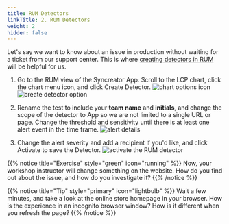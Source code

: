 ```yaml
---
title: RUM Detectors
linkTitle: 2. RUM Detectors
weight: 2
hidden: false
---
```


Let's say we want to know about an issue in production without waiting for a ticket from our support center. This is where [creating detectors in RUM](https://docs.splunk.com/observability/en/rum/rum-alerts.html) will be helpful for us.


1. Go to the RUM view of the Syncreator App. Scroll to the LCP chart, click the chart menu icon, and click Create Detector.
![chart options icon](https://ajeuwbhvhr.cloudimg.io/colony-recorder.s3.amazonaws.com/files/2024-02-16/4e83e000-969f-4e5f-8034-d7d7a606a48b/ascreenshot.jpeg?tl_px=115,569&br_px=1835,1530&force_format=png&width=1120.0&wat=1&wat_opacity=0.7&wat_gravity=northwest&wat_url=https://colony-recorder.s3.us-west-1.amazonaws.com/images/watermarks/FB923C_standard.png&wat_pad=524,276)<br/>
![create detector option](https://ajeuwbhvhr.cloudimg.io/colony-recorder.s3.amazonaws.com/files/2024-02-16/0f8e3c7f-9b8a-4603-9a78-f3112550d82e/ascreenshot.jpeg?tl_px=5,575&br_px=1724,1536&force_format=png&width=1120.0&wat=1&wat_opacity=0.7&wat_gravity=northwest&wat_url=https://colony-recorder.s3.us-west-1.amazonaws.com/images/watermarks/FB923C_standard.png&wat_pad=524,276)

1. Rename the test to include your **team name** and **initials**, and change the scope of the detector to App so we are not limited to a single URL or page. Change the threshold and sensitivity until there is at least one alert event in the time frame.
![alert details](https://ajeuwbhvhr.cloudimg.io/colony-recorder.s3.amazonaws.com/files/2024-02-16/d3acb0d8-2d37-4efb-ab00-291fd80c6f74/ascreenshot.jpeg?tl_px=0,284&br_px=1719,1245&force_format=png&width=1120.0&wat=1&wat_opacity=0.7&wat_gravity=northwest&wat_url=https://colony-recorder.s3.us-west-1.amazonaws.com/images/watermarks/FB923C_standard.png&wat_pad=427,277)

1. Change the alert severity and add a recipient if you'd like, and click Activate to save the Detector.
![activate the RUM detector](https://ajeuwbhvhr.cloudimg.io/colony-recorder.s3.amazonaws.com/files/2024-02-16/ea3895cc-f7fb-419a-aed6-d3a944b0131a/ascreenshot.jpeg?tl_px=0,838&br_px=1719,1799&force_format=png&width=1120.0&wat=1&wat_opacity=0.7&wat_gravity=northwest&wat_url=https://colony-recorder.s3.us-west-1.amazonaws.com/images/watermarks/FB923C_standard.png&wat_pad=140,464)

{{% notice title="Exercise" style="green" icon="running" %}}
Now, your workshop instructor will change something on the website. How do you find out about the issue, and how do you investigate it?
{{% /notice %}}

{{% notice title="Tip" style="primary"  icon="lightbulb" %}}
Wait a few minutes, and take a look at the online store homepage in your browser. How is the experience in an incognito browser window? How is it different when you refresh the page?
{{% /notice %}}





